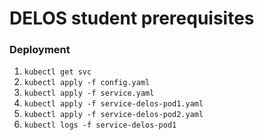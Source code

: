 # DELOS student prerequisites

### Deployment

1.  `kubectl get svc`
2.  `kubectl apply -f config.yaml`
3.  `kubectl apply -f service.yaml`
4.  `kubectl apply -f service-delos-pod1.yaml`
5.  `kubectl apply -f service-delos-pod2.yaml`
6.  `kubectl logs -f service-delos-pod1`

